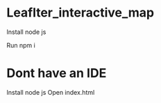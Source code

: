 # Leaflter_interactive_map

Install node js

Run npm i

# Dont have an IDE

Install node js
Open index.html